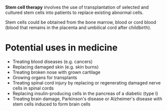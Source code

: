 **Stem cell therapy** involves the use of transplantation of selected and cultured stem cells into patients to replace existing abnormal cells.

Stem cells could be obtained from the <span class="hi-green">bone marrow, blood or cord blood</span> (blood that remains in the placenta and umbilical cord after childbirth).

# Potential uses in medicine
- Treating blood diseases (e.g. cancers)
- Replacing damaged skin (e.g. skin burns)
- Treating broken nose with grown cartilage
- Growing organs for transplants
- Treating spinal cord injury by replacing or regenerating damaged nerve cells in spinal cords
- Replacing insulin-producing cells in the pancreas of a diabetic (type I)
- Treating brain damage, Parkinson's disease or Alzheimer's disease with stem cells induced to form brain cells
